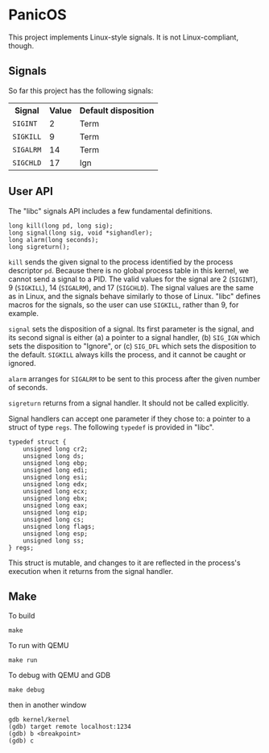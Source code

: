 PanicOS
=======

This project implements Linux-style signals. It is not Linux-compliant, though.

Signals
-------
So far this project has the following signals:
<table>
    <tr>
        <th>Signal</th>
        <th>Value</th>
        <th>Default disposition</th>
    </tr>
    <tr>
        <td><code>SIGINT</code></td>
        <td>2</td>
        <td>Term</td>
    </tr>
    <tr>
        <td><code>SIGKILL</code></td>
        <td>9</td>
        <td>Term</td>
    </tr>
    <tr>
        <td><code>SIGALRM</code></td>
        <td>14</td>
        <td>Term</td>
    </tr>
    <tr>
        <td><code>SIGCHLD</code></td>
        <td>17</td>
        <td>Ign</td>
    </tr>
</table>

User API
--------
The "libc" signals API includes a few fundamental definitions.

```
long kill(long pd, long sig);
long signal(long sig, void *sighandler);
long alarm(long seconds);
long sigreturn();
```

`kill` sends the given signal to the process identified by the process descriptor `pd`. Because there is no global process table in this kernel, we cannot send a signal to a PID. The valid values for the signal are 2 (`SIGINT`), 9 (`SIGKILL`), 14 (`SIGALRM`), and 17 (`SIGCHLD`). The signal values are the same as in Linux, and the signals behave similarly to those of Linux. "libc" defines macros for the signals, so the user can use `SIGKILL`, rather than 9, for example.

`signal` sets the disposition of a signal. Its first parameter is the signal, and its second signal is either (a) a pointer to a signal handler, (b) `SIG_IGN` which sets the disposition to "Ignore", or (c) `SIG_DFL` which sets the disposition to the default. `SIGKILL` always kills the process, and it cannot be caught or ignored.

`alarm` arranges for `SIGALRM` to be sent to this process after the given number of seconds.

`sigreturn` returns from a signal handler. It should not be called explicitly.

Signal handlers can accept one parameter if they chose to: a pointer to a struct of type `regs`. The following `typedef` is provided in "libc".
```
typedef struct {
    unsigned long cr2;
	unsigned long ds;
	unsigned long ebp;
	unsigned long edi;
	unsigned long esi;
	unsigned long edx;
	unsigned long ecx;
	unsigned long ebx;
	unsigned long eax;
	unsigned long eip;
	unsigned long cs;
	unsigned long flags;
	unsigned long esp;
	unsigned long ss;
} regs;

```
This struct is mutable, and changes to it are reflected in the process's execution when it returns from the signal handler.

Make
----

To build

```
make
```

To run with QEMU

```
make run
```

To debug with QEMU and GDB

```
make debug
```
then in another window
```
gdb kernel/kernel
(gdb) target remote localhost:1234
(gdb) b <breakpoint>
(gdb) c
```
